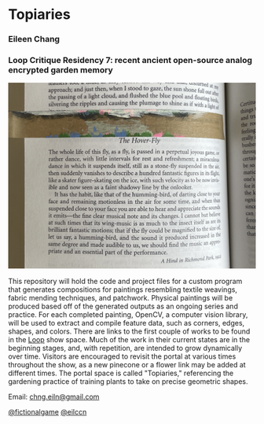 # Topiaries
### Eileen Chang 

### Loop Critique Residency 7: recent ancient open-source analog encrypted garden memory
![alt text](https://github.com/eilccn/topiaries-info/blob/main/flowers/thehoverfly.jpg)

This repository will hold the code and project files for a custom program that generates compositions for paintings resembling textile weavings, fabric mending techniques, and patchwork. Physical paintings will be produced based off of the generated outputs as an ongoing series and practice. For each completed painting, OpenCV, a computer vision library, will be used to extract and compile feature data, such as corners, edges, shapes, and colors. There are links to the first couple of works to be found in the [Loop](https://verse.loop.onland.io/NM5qKAC/eileen) show space. Much of the work in their current states are in the beginning stages, and, with repetition, are intended to grow dynamically over time. Visitors are encouraged to revisit the portal at various times throughout the show, as a new pinecone or a flower link may be added at different times. The portal space is called "Topiaries," referencing the gardening practice of training plants to take on precise geometric shapes. 

Email: chng.eiln@gmail.com

[@fictionalgame](https://twitter.com/fictionalgame) [@eilccn](https://eilccn.itch.io/garden-of-loom)





